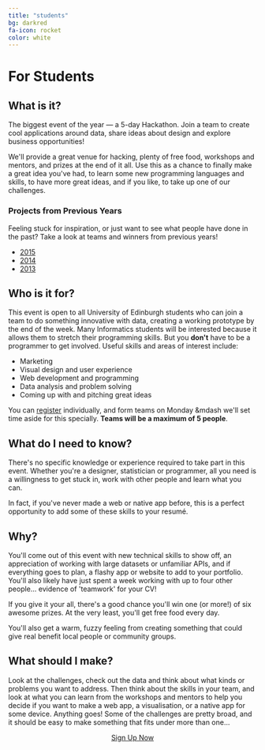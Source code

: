 ```yaml
---
title: "students"
bg: darkred
fa-icon: rocket  
color: white  
---
```


# For Students

<!-- <h3 style="display: inline"> Registrations are open!
<a href="/ilwhack/register" class="btn btn-primary">Register Now</a> </h3> -->

## What is it?

The biggest event of the year &mdash; a 5-day Hackathon. Join a team to create cool applications around data, share ideas about design and explore business opportunities!

We'll provide a great venue for hacking, plenty of free food, workshops and mentors, and prizes at the end of it all. Use this as a chance to finally make a great idea you've had, to learn some new programming languages and skills, to have more great ideas, and if you like, to take up one of our challenges.

### Projects from Previous Years

Feeling stuck for inspiration, or just want to see what people have done in the past? Take a look at teams and winners from previous years!

* [2015]({{site.url}}/2015)
* [2014](https://comp-soc.com/ilwhack/teams/)
* [2013](http://rhiaro.co.uk/ilwhack/finalprojects.php)  

<!-- [last year's pre-hack page](http://comp-soc.com/compsoc/page/prehack). -->

## Who is it for?

This event is open to all University of Edinburgh students who can join a team to do something innovative with data, creating a working prototype by the end of the week. Many Informatics students will be interested because it allows them to stretch their programming skills. But you **don't** have to be a programmer to get involved. Useful skills and areas of interest include:

* Marketing
* Visual design and user experience
* Web development and programming
* Data analysis and problem solving
* Coming up with and pitching great ideas

You can [register](http://www.ilwevents.ed.ac.uk/event-by-day/innovation-lab-smart-data-hack) individually, and form teams on Monday &mdash we'll set time aside for this specially. **Teams will be a maximum of 5 people**.

## What do I need to know?

There's no specific knowledge or experience required to take part in this event. Whether you're a designer, statistician or programmer, all you need is a willingness to get stuck in, work with other people and learn what you can.

In fact, if you've never made a web or native app before, this is a perfect opportunity to add some of these skills to your resumé.

## Why?

You'll come out of this event with new technical skills to show off, an appreciation of working with large datasets or unfamiliar APIs, and if everything goes to plan, a flashy app or website to add to your portfolio. You'll also likely have just spent a week working with up to four other people... evidence of 'teamwork' for your CV!

If you give it your all, there's a good chance you'll win one (or more!) of six awesome prizes. At the very least, you'll get free food every day.

You'll also get a warm, fuzzy feeling from creating something that could give real benefit local people or community groups.

## What should I make?

Look at the challenges, check out the data and think about what kinds or problems you want to address. Then think about the skills in your team, and look at what you can learn from the workshops and mentors to help you decide if you want to make a web app, a visualisation, or a native app for some device. Anything goes! Some of the challenges are pretty broad, and it should be easy to make something that fits under more than one...



<div style="text-align: center">
<a href="https://www.events.ed.ac.uk/index.cfm?event=book&scheduleId=18656" class="btn btn-lg btn-primary">Sign Up Now</a>
</div>
